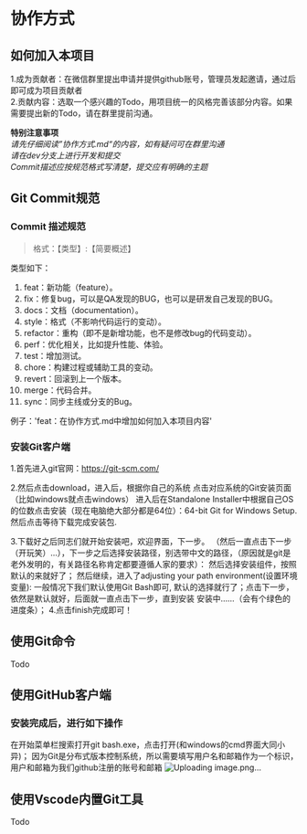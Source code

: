 # 协作方式

## 如何加入本项目
1.成为贡献者：在微信群里提出申请并提供github账号，管理员发起邀请，通过后即可成为项目贡献者  
2.贡献内容：选取一个感兴趣的Todo，用项目统一的风格完善该部分内容。如果需要提出新的Todo，请在群里提前沟通。  

**特别注意事项**  
_请先仔细阅读”协作方式.md“的内容，如有疑问可在群里沟通_  
_请在dev分支上进行开发和提交_  
_Commit描述应按规范格式写清楚，提交应有明确的主题_  
  
  
## Git Commit规范

### Commit 描述规范
>格式：【类型】:【简要概述】

类型如下：  
1. feat：新功能（feature）。
2. fix：修复bug，可以是QA发现的BUG，也可以是研发自己发现的BUG。
3. docs：文档（documentation）。
4. style：格式（不影响代码运行的变动）。
5. refactor：重构（即不是新增功能，也不是修改bug的代码变动）。
6. perf：优化相关，比如提升性能、体验。
7. test：增加测试。
8. chore：构建过程或辅助工具的变动。
9. revert：回滚到上一个版本。
10. merge：代码合并。
11. sync：同步主线或分支的Bug。

例子：'feat：在协作方式.md中增加如何加入本项目内容'

### 安装Git客户端
1.首先进入git官网：https://git-scm.com/

2.然后点击download，进入后，根据你自己的系统 点击对应系统的Git安装页面（比如windows就点击windows）
进入后在Standalone Installer中根据自己OS的位数点击安装（现在电脑绝大部分都是64位）：64-bit Git for Windows Setup.
然后点击等待下载完成安装包.

3.下载好之后同志们就开始安装吧，欢迎界面，下一步。
（然后一直点击下一步（开玩笑）...），下一步之后选择安装路径，别选带中文的路径，（原因就是git是老外发明的，有关路径名称肯定都要遵循人家的要求）：
然后选择安装组件，按照默认的来就好了；
然后继续，进入了adjusting your path environment(设置环境变量):
一般情况下我们默认使用Git Bash即可, 默认的选择就行了；点击下一步，依然是默认就好，后面就一直点击下一步，直到安装
安装中……（会有个绿色的进度条）；
4.点击finish完成即可！

## 使用Git命令
Todo  


## 使用GitHub客户端
### 安装完成后，进行如下操作
在开始菜单栏搜索打开git bash.exe，点击打开(和windows的cmd界面大同小异)；
因为Git是分布式版本控制系统，所以需要填写用户名和邮箱作为一个标识，用户和邮箱为我们github注册的账号和邮箱
![Uploading image.png…]()


## 使用Vscode内置Git工具
Todo  
